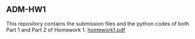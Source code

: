 ## ADM-HW1
This repository contains the submission files and the python codes of both Part 1 and Part 2 of Homework 1. [homework1.pdf](https://github.com/ymcamilla/ADM-HW1/files/7317647/homework1.pdf)
